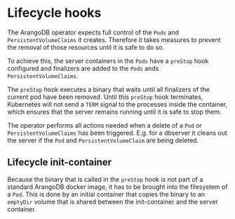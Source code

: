 # Lifecycle hooks

The ArangoDB operator expects full control of the `Pods` and `PersistentVolumeClaims` it creates.
Therefore it takes measures to prevent the removal of those resources
until it is safe to do so.

To achieve this, the server containers in the `Pods` have
a `preStop` hook configured and finalizers are added to the `Pods`
ands `PersistentVolumeClaims`.

The `preStop` hook executes a binary that waits until all finalizers of
the current pod have been removed.
Until this `preStop` hook terminates, Kubernetes will not send a `TERM` signal
to the processes inside the container, which ensures that the server remains running
until it is safe to stop them.

The operator performs all actions needed when a delete of a `Pod` or
`PersistentVolumeClaims` has been triggered.
E.g. for a dbserver it cleans out the server if the `Pod` and `PersistentVolumeClaim` are being deleted.

## Lifecycle init-container

Because the binary that is called in the `preStop` hook is not part of a standard
ArangoDB docker image, it has to be brought into the filesystem of a `Pod`.
This is done by an initial container that copies the binary to an `emptyDir` volume that
is shared between the init-container and the server container.
